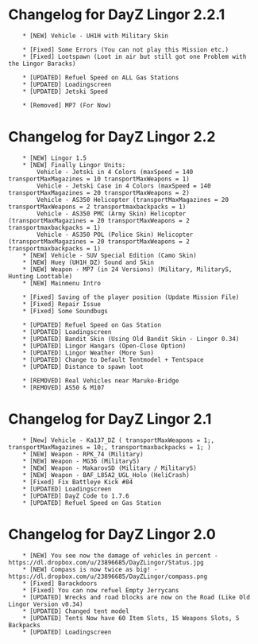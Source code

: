 Changelog for DayZ Lingor 2.2.1
==========
		* [NEW] Vehicle - UH1H with Military Skin
		
		* [Fixed] Some Errors (You can not play this Mission etc.)
		* [Fixed] Lootspawn (Loot in air but still got one Problem with the Lingor Baracks)
		
		* [UPDATED] Refuel Speed on ALL Gas Stations
		* [UPDATED] Loadingscreen
		* [UPDATED] Jetski Speed
		
		* [Removed] MP7 (For Now)

Changelog for DayZ Lingor 2.2
==========
		* [NEW] Lingor 1.5
		* [NEW] Finally Lingor Units:
			Vehicle - Jetski in 4 Colors (maxSpeed = 140 transportMaxMagazines = 10 transportMaxWeapons = 1)
			Vehicle - Jetski Case in 4 Colors (maxSpeed = 140 transportMaxMagazines = 20 transportMaxWeapons = 2)
			Vehicle - AS350 Helicopter (transportMaxMagazines = 20 transportMaxWeapons = 2 transportmaxbackpacks = 1)
			Vehicle - AS350 PMC (Army Skin) Helicopter (transportMaxMagazines = 20 transportMaxWeapons = 2 transportmaxbackpacks = 1)
			Vehicle - AS350 POL (Police Skin) Helicopter (transportMaxMagazines = 20 transportMaxWeapons = 2 transportmaxbackpacks = 1)
		* [NEW] Vehicle - SUV Special Edition (Camo Skin)
		* [NEW] Huey (UH1H_DZ) Sound and Skin
		* [NEW] Weapon - MP7 (in 24 Versions) (Military, MilitaryS, Hunting Loottable)
		* [NEW] Mainmenu Intro
		
		* [Fixed] Saving of the player position (Update Mission File)
		* [Fixed] Repair Issue
		* [Fixed] Some Soundbugs
		
		* [UPDATED] Refuel Speed on Gas Station
		* [UPDATED] Loadingscreen
		* [UPDATED] Bandit Skin (Using Old Bandit Skin - Lingor 0.34)
		* [UPDATED] Lingor Hangars (Open-Close Option)
		* [UPDATED] Lingor Weather (More Sun)
		* [UPDATED] Change to Default Tentmodel + Tentspace
		* [UPDATED] Distance to spawn loot
		
		* [REMOVED] Real Vehicles near Maruko-Bridge
		* [REMOVED] AS50 & M107


Changelog for DayZ Lingor 2.1
==========
			
		* [New] Vehicle - Ka137_DZ ( transportMaxWeapons = 1;, transportMaxMagazines = 10;, transportmaxbackpacks = 1; )
		* [NEW] Weapon - RPK_74 (Military)
		* [NEW] Weapon - MG36 (MilitaryS)
		* [NEW] Weapon - MakarovSD (Military / MilitaryS)
		* [NEW] Weapon - BAF_L85A2_UGL_Holo (HeliCrash)
		* [Fixed] Fix Battleye Kick #84
		* [UPDATED] Loadingscreen
		* [UPDATED] DayZ Code to 1.7.6
		* [UPDATED] Refuel Speed on Gas Station


Changelog for DayZ Lingor 2.0
==========

		* [NEW] You see now the damage of vehicles in percent - https://dl.dropbox.com/u/23896685/DayZLingor/Status.jpg
		* [NEW] Compass is now twice as big! - https://dl.dropbox.com/u/23896685/DayZLingor/compass.png
		* [Fixed] Barackdoors
		* [Fixed] You can now refuel Empty Jerrycans
		* [UPDATED] Wrecks and road blocks are now on the Road (Like Old Lingor Version v0.34)
		* [UPDATED] Changed tent model
		* [UPDATED] Tents Now have 60 Item Slots, 15 Weapons Slots, 5 Backpacks
		* [UPDATED] Loadingscreen
